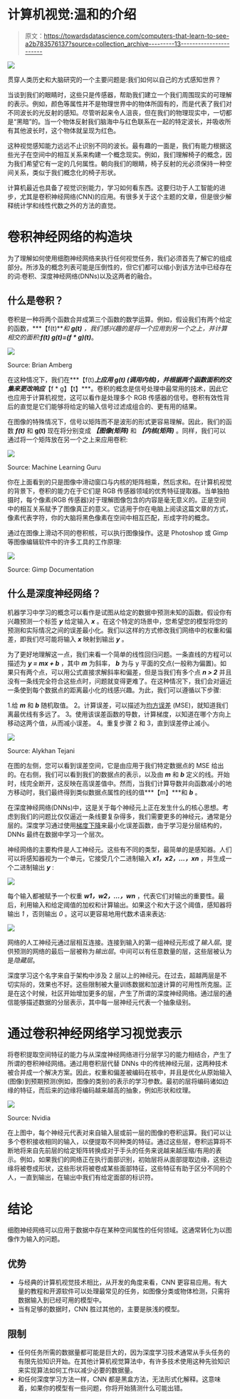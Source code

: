 # 计算机视觉:温和的介绍

> 原文：<https://towardsdatascience.com/computers-that-learn-to-see-a2b783576137?source=collection_archive---------13----------------------->

![](img/aad6431edc5633922508db6ee2b9b83c.png)

贯穿人类历史和大脑研究的一个主要问题是:我们如何以自己的方式感知世界？

当谈到我们的眼睛时，这些只是传感器，帮助我们建立一个我们周围现实的可理解的表示。例如，颜色等属性并不是物理世界中的物体所固有的，而是代表了我们对不同波长的光反射的感知。尽管听起来令人沮丧，但在我们的物理现实中，一切都是“黑暗”的。当一个物体反射我们脑海中与红色联系在一起的特定波长，并吸收所有其他波长时，这个物体就呈现为红色。

这种视觉感知能力远远不止识别不同的波长。最有趣的一面是，我们有能力根据这些光子在空间中的相互关系来构建一个概念现实。例如，我们理解椅子的概念，因为我们希望它有一定的几何属性。朝向我们的眼睛，椅子反射的光必须保持一种空间关系，类似于我们概念化的椅子形状。

计算机最近也具备了视觉识别能力，学习如何看东西。这要归功于人工智能的进步，尤其是卷积神经网络(CNN)的应用。有很多关于这个主题的文章，但是很少解释统计学和线性代数之外的方法的直觉。

# 卷积神经网络的构造块

为了理解如何使用细胞神经网络来执行任何视觉任务，我们必须首先了解它的组成部分。所涉及的概念列表可能是压倒性的，但它们都可以缩小到该方法中已经存在的词:卷积、深度神经网络(DNNs)以及这两者的融合。

## 什么是卷积？

卷积是一种将两个函数合并成第三个函数的数学运算。例如，假设我们有两个给定的函数，***【f(t)***和 ***g(t)*** ，我们感兴趣的是将一个应用到另一个之上，并计算相交的面积:***f(t)* g(t)=(f * g)(t)***。

![](img/a25bc829bf3be48acdf8d34076f36196.png)

Source: Brian Amberg

在这种情况下，我们在***【f(t)***上应用 ***g(t)*** (调用内核)，并根据两个函数面积的交集来更改响应***【f * g】【t】***。卷积的概念是信号处理中最常用的技术，因此它也应用于计算机视觉，这可以看作是处理多个 RGB 传感器的信号。卷积有效性背后的直觉是它们能够将给定的输入信号过滤成组合的、更有用的结果。

在图像的特殊情况下，信号以矩阵而不是波形的形式更容易理解。因此，我们的函数 ***f(t)*** 和 **g(t)** 现在将分别变成 ***【图像(矩阵)*** 和 ***【内核(矩阵)*** 。同样，我们可以通过将一个矩阵放在另一个之上来应用卷积:

![](img/5bfdd52f5099cbe0f9acf324fcbe4904.png)

Source: Machine Learning Guru

你在上面看到的只是图像中滑动窗口与内核的矩阵相乘，然后求和。在计算机视觉的背景下，卷积的能力在于它们是 RGB 传感器领域的优秀特征提取器。当单独拍摄时，每个像素(RGB 传感器)对于理解图像包含的内容是毫无意义的。正是空间中的相互关系赋予了图像真正的意义。它适用于你在电脑上阅读这篇文章的方式，像素代表字符，你的大脑将黑色像素在空间中相互匹配，形成字符的概念。

通过在图像上滑动不同的卷积核，可以执行图像操作。这是 Photoshop 或 Gimp 等图像编辑软件中的许多工具的工作原理:

![](img/47d8fed66b979c7ab2b5cb90e6a5ff7f.png)

Source: Gimp Documentation

## 什么是深度神经网络？

机器学习中学习的概念可以看作是试图从给定的数据中预测未知的函数。假设你有兴趣预测一个标签 ***y*** 给定输入 ***x*** 。在这个特定的场景中，您希望您的模型将您的预测和实际情况之间的误差最小化。我们以这样的方式修改我们网络中的权重和偏差，即我们尽可能将输入 ***x*** 映射到输出 ***y*** 。

为了更好地理解这一点，我们来看一个简单的线性回归问题。一条直线的方程可以描述为 ***y = mx + b*** ，其中 ***m*** 为斜率， ***b*** 为与 y 平面的交点(一般称为偏置)。如果只有两个点，可以用公式直接求解斜率和偏差，但是当我们有多个点 ***n > 2*** 并且没有一条线完全符合这些点时，问题就变得更难了。在这种情况下，我们会对逼近一条使到每个数据点的距离最小化的线感兴趣。为此，我们可以遵循以下步骤:

1.给 ***m*** 和 ***b*** 随机取值。
2。计算误差，可以描述为[均方误差](https://ml-cheatsheet.readthedocs.io/en/latest/linear_regression.html#cost-function) (MSE)，就知道我们离最优线有多远了。
3。使用该误差函数的导数，计算梯度，以知道在哪个方向上移动这两个值，从而减小误差。
4。重复步骤 2 和 3，直到误差停止减小。

![](img/f92aa8271411ada94af42b11b0725e17.png)

Source: Alykhan Tejani

在图的左侧，您可以看到误差空间，它是由应用于我们特定数据点的 MSE 给出的。在右侧，我们可以看到我们的数据点的表示，以及由 ***m*** 和 ***b*** 定义的线。开始时，线完全断开，这反映在高误差值中。然而，当我们计算导数并向函数减小的地方移动时，我们最终得到类似数据点属性的线的值***【m】***和 ***b*** 。

在深度神经网络(DNNs)中，这是关于每个神经元上正在发生什么的核心思想。考虑到我们的问题比仅仅逼近一条线要复杂得多，我们需要更多的神经元，通常是分层的。深度学习通过使用[梯度下降](https://en.wikipedia.org/wiki/Gradient_descent)来最小化误差函数，由于学习是分层结构的，DNNs 最终在数据中学习一个层次。

神经网络的主要构件是人工神经元。这些有不同的类型，最简单的是感知器。人们可以将感知器视为一个单元，它接受几个二进制输入 ***x1，x2，…，xn*** ，并生成一个二进制输出 ***y*** :

![](img/6c45c054e9b69c8bb0e16aff3cedbcb0.png)

每个输入都被赋予一个权重 ***w1，w2，…，wn*** ，代表它们对输出的重要性。最后，利用输入和给定阈值的加权和计算输出。如果这个和大于这个阈值，感知器将输出 *1* ，否则输出 *0* 。这可以更容易地用代数术语来表达:

![](img/8730fd7e5ef0c938975efa941df3f001.png)

网络的人工神经元通过层相互连接。连接到输入的第一组神经元形成了*输入层*。提供预测的网络的最后一层被称为*输出层*。中间可以有任意数量的层，这些层被认为是*隐藏层*。

深度学习这个名字来自于架构中涉及 2 层以上的神经元。在过去，超越两层是不切实际的，效果也不好。这些限制被大量训练数据和加速计算的可用性所克服。正是在这个时候，社区开始增加更多的层，产生了所谓的深度神经网络。通过层的通信能够描述数据的分层表示，其中每一层神经元代表一个抽象级别。

# 通过卷积神经网络学习视觉表示

将卷积提取空间特征的能力与从深度神经网络进行分层学习的能力相结合，产生了所谓的卷积神经网络。通过用卷积层代替 DNNs 中的传统神经元层，这两种技术被合并成一个解决方案。因此，权重和偏差被编码在核中，并且是优化从原始输入(图像)到预期预测(例如，图像的类别)的表示的学习参数。最初的层将编码诸如边缘的特征，而后来的边缘将编码越来越高的抽象，例如形状和纹理。

![](img/29a9fb5a61c8fcbb62d218256c649d36.png)

Source: Nvidia

在上图中，每个神经元代表对来自输入层或前一层的图像的卷积运算。我们可以让多个卷积接收相同的输入，以便提取不同种类的特征。通过这些层，卷积运算将不断地将来自先前层的给定矩阵转换成对于手头的任务来说越来越压缩/有用的表示。例如，如果我们的网络正在执行面部识别，初始层将从面部提取边缘，这些边缘将被卷成形状，这些形状将被卷成某些面部特征，这些特征有助于区分不同的个人，一直到输出，在输出中我们有给定面部的标识符。

# 结论

细胞神经网络可以应用于数据中存在某种空间属性的任何领域。这通常转化为以图像作为输入的问题。

## 优势

*   与经典的计算机视觉技术相比，从开发的角度来看，CNN 更容易应用。有大量的教程和开源软件可以处理最常见的任务，如图像分类或物体检测，只需将数据输入到已经可用的模型中。
*   当有足够的数据时，CNN 胜过其他的，主要是肤浅的模型。

## 限制

*   任何任务所需的数据量都可能是巨大的，因为深度学习技术通常从手头任务的有限先验知识开始。在其他计算机视觉算法中，有许多技术使用这种先验知识来实现算法如何工作以减少必要的数据量。
*   和任何深度学习方法一样，CNN 都是黑盒方法，无法形式化解释。这意味着，如果你的模型有一些问题，你将开始猜测什么可能出错。